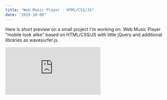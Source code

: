 ```yaml
---
title: "Web Music Player - HTML/CSS/JS"
date: "2019-10-08"
---
```


Here is short preview on a small project I'm working on.
Web Music Player "mobile look alike" based on HTML/CSS/JS with little jQuery and additional libraries as wavesurfer.js.

<div class="iframe-container">
    <iframe class="iframe-inner"src="https://www.youtube.com/embed/RaHQwuUH2_o" frameborder="0" allow="accelerometer; autoplay; encrypted-media; gyroscope; picture-in-picture" allowfullscreen></iframe>
</div>
